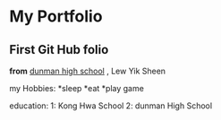# My Portfolio
## First Git Hub folio

**from** [dunman high school](https://dunmanhigh.moe.edu.sg/) , Lew Yik Sheen

my Hobbies:
 *sleep
 *eat
 *play game

education:
 1: Kong Hwa School
 2: dunman High School

